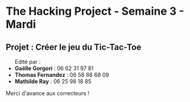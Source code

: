 <h1>The Hacking Project - Semaine 3 - Mardi</h1>

<h2>Projet : Créer le jeu du Tic-Tac-Toe</h2>

<ul>Edité par :
	<li><strong>Gaëlle Gorgori</strong> : 06 62 31 97 81</li>
	<li><strong>Thomas Fernandez</strong> : 06 58 88 68 09</li>
	<li><strong>Mathilde Ray</strong> : 06 25 98 18 85</li>
</ul>

<p>Merci d'avance aux correcteurs !</p>